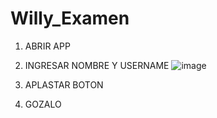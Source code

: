 # Willy_Examen

1. ABRIR APP



2. INGRESAR NOMBRE Y USERNAME
![image](https://user-images.githubusercontent.com/115014062/216744831-8e27cfe6-4936-49c0-929f-a35488f6db72.png)



3. APLASTAR BOTON



4. GOZALO
